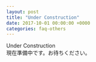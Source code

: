 ```yaml
---
layout: post
title: "Under Construction"
date: 2017-10-01 00:00:00 +0000
categories: faq-others
---
```

Under Construction<br>
現在準備中です。お待ちください。
